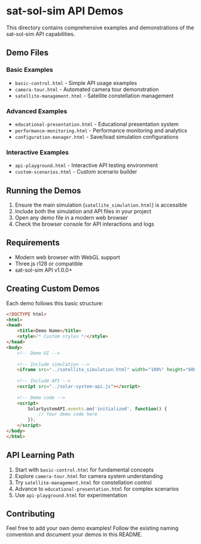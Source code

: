 # sat-sol-sim API Demos

This directory contains comprehensive examples and demonstrations of the sat-sol-sim API capabilities.

## Demo Files

### Basic Examples
- `basic-control.html` - Simple API usage examples
- `camera-tour.html` - Automated camera tour demonstration
- `satellite-management.html` - Satellite constellation management

### Advanced Examples
- `educational-presentation.html` - Educational presentation system
- `performance-monitoring.html` - Performance monitoring and analytics
- `configuration-manager.html` - Save/load simulation configurations

### Interactive Examples
- `api-playground.html` - Interactive API testing environment
- `custom-scenarios.html` - Custom scenario builder

## Running the Demos

1. Ensure the main simulation (`satellite_simulation.html`) is accessible
2. Include both the simulation and API files in your project
3. Open any demo file in a modern web browser
4. Check the browser console for API interactions and logs

## Requirements

- Modern web browser with WebGL support
- Three.js r128 or compatible
- sat-sol-sim API v1.0.0+

## Creating Custom Demos

Each demo follows this basic structure:

```html
<!DOCTYPE html>
<html>
<head>
    <title>Demo Name</title>
    <style>/* Custom styles */</style>
</head>
<body>
    <!-- Demo UI -->
    
    <!-- Include simulation -->
    <iframe src="../satellite_simulation.html" width="100%" height="600"></iframe>
    
    <!-- Include API -->
    <script src="../solar-system-api.js"></script>
    
    <!-- Demo code -->
    <script>
        SolarSystemAPI.events.on('initialized', function() {
            // Your demo code here
        });
    </script>
</body>
</html>
```

## API Learning Path

1. Start with `basic-control.html` for fundamental concepts
2. Explore `camera-tour.html` for camera system understanding
3. Try `satellite-management.html` for constellation control
4. Advance to `educational-presentation.html` for complex scenarios
5. Use `api-playground.html` for experimentation

## Contributing

Feel free to add your own demo examples! Follow the existing naming convention and document your demos in this README.

